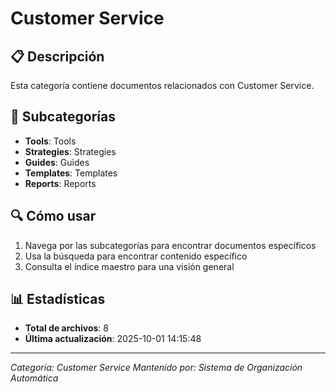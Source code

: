 # Customer Service

## 📋 Descripción
Esta categoría contiene documentos relacionados con Customer Service.

## 📁 Subcategorías
- **Tools**: Tools
- **Strategies**: Strategies
- **Guides**: Guides
- **Templates**: Templates
- **Reports**: Reports

## 🔍 Cómo usar
1. Navega por las subcategorías para encontrar documentos específicos
2. Usa la búsqueda para encontrar contenido específico
3. Consulta el índice maestro para una visión general

## 📊 Estadísticas
- **Total de archivos**: 8 
- **Última actualización**: 2025-10-01 14:15:48

---
*Categoría: Customer Service*
*Mantenido por: Sistema de Organización Automática*
